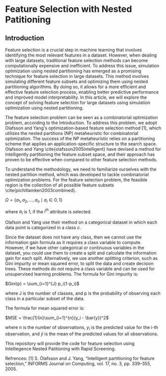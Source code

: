# Feature Selection with Nested Patitioning
## Introduction
Feature selection is a crucial step in machine learning that involves identifying the most relevant features in a dataset. However, when dealing with large datasets, traditional feature selection methods can become computationally expensive and inefficient. To address this issue, simulation optimization using nested partitioning has emerged as a promising technique for feature selection in large datasets. This method involves simulating different feature subsets and optimizing them using nested partitioning algorithms. By doing so, it allows for a more efficient and effective feature selection process, enabling better predictive performance and improved model interpretability. In this article, we will explore the concept of solving feature selection for large datasets using simulation optimization using nested partitioning.

The feature selection problem can be seen as a combinatorial optimization problem, according to the Introduction. To address this problem, we adopt Olafsson and Yang's optimization-based feature selection method [1], which utilizes the nested partitions (NP) metaheuristic for combinatorial optimization. The success of the NP metaheuristic relies on a partitioning scheme that applies an application-specific structure to the search space. Olafsson and Yang \cite{olafsson2005intelligent} have devised a method for intelligently partitioning the feature subset space, and their approach has proven to be effective when compared to other feature selection methods.

To understand the methodology, we need to familiarize ourselves with the nested partition method, which was developed to tackle combinatorial optimization problems. For the feature selection problem, the feasible region is the collection of all possible feature subsets \cite{pichitlamken2003combined}.

$\Omega = \{{a_1, a_2, ..., a_n \mid a_i \in {0, 1}}\}$

where $a_i$ is 1, if the $i^{th}$ attribute is selected.

Olafson and Yang use their method on a categorical dataset in which each data point is categorized in a class $c$. 

Since the dataset does not have any class, then we cannot use the information gain formula as it requires a class variable to compute. However, if we have other categorical or continuous variables in the dataset, you could use them to create a split and calculate the information gain for each split. Alternatively, we use another splitting criterion, such as Gini impurity or mean squared error, to split the data and create decision trees. These methods do not require a class variable and can be used for unsupervised learning problems.
The formula for Gini impurity is:

$Gini(p) = \sum_{i=1}^{J} p_i(1-p_i)$

where J is the number of classes, and p is the probability of observing each class in a particular subset of the data.

The formula for mean squared error is:

$MSE = \frac{1}{n}\sum_{i=1}^{n}(y_i - \bar{y})^2$

where n is the number of observations, $y_i$ is the predicted value for the i-th observation, and $\bar{y}$ is the mean of the predicted values for all observations.

This repository will provide the code for feature selection using Intelliegence Nested Patitioning with Rapid Screening.


Refrences:
[1] S. Ólafsson and J. Yang, “Intelligent partitioning for feature selection,” INFORMS
Journal on Computing, vol. 17, no. 3, pp. 339–355, 2005.
